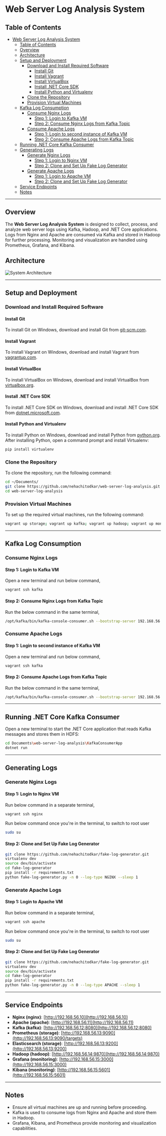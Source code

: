 # Web Server Log Analysis System

## Table of Contents
- [Web Server Log Analysis System](#web-server-log-analysis-system)
  - [Table of Contents](#table-of-contents)
  - [Overview](#overview)
  - [Architecture](#architecture)
  - [Setup and Deployment](#setup-and-deployment)
    - [Download and Install Required Software](#download-and-install-required-software)
      - [Install Git](#install-git)
      - [Install Vagrant](#install-vagrant)
      - [Install VirtualBox](#install-virtualbox)
      - [Install .NET Core SDK](#install-net-core-sdk)
      - [Install Python and Virtualenv](#install-python-and-virtualenv)
    - [Clone the Repository](#clone-the-repository)
    - [Provision Virtual Machines](#provision-virtual-machines)
  - [Kafka Log Consumption](#kafka-log-consumption)
    - [Consume Nginx Logs](#consume-nginx-logs)
      - [Step 1: Login to Kafka VM](#step-1-login-to-kafka-vm)
      - [Step 2: Consume Nginx Logs from Kafka Topic](#step-2-consume-nginx-logs-from-kafka-topic)
    - [Consume Apache Logs](#consume-apache-logs)
      - [Step 1: Login to second instance of Kafka VM](#step-1-login-to-second-instance-of-kafka-vm)
      - [Step 2: Consume Apache Logs from Kafka Topic](#step-2-consume-apache-logs-from-kafka-topic)
  - [Running .NET Core Kafka Consumer](#running-net-core-kafka-consumer)
  - [Generating Logs](#generating-logs)
    - [Generate Nginx Logs](#generate-nginx-logs)
      - [Step 1: Login to Nginx VM](#step-1-login-to-nginx-vm)
      - [Step 2: Clone and Set Up Fake Log Generator](#step-2-clone-and-set-up-fake-log-generator)
    - [Generate Apache Logs](#generate-apache-logs)
      - [Step 1: Login to Apache VM](#step-1-login-to-apache-vm)
      - [Step 2: Clone and Set Up Fake Log Generator](#step-2-clone-and-set-up-fake-log-generator-1)
  - [Service Endpoints](#service-endpoints)
  - [Notes](#notes)

---

## Overview
The **Web Server Log Analysis System** is designed to collect, process, and analyze web server logs using Kafka, Hadoop, and .NET Core applications. Logs from Nginx and Apache are consumed via Kafka and stored in Hadoop for further processing. Monitoring and visualization are handled using Prometheus, Grafana, and Kibana.

## Architecture

![System Architecture](./images/web-server-log-analysis-system-architecture.png)

---

## Setup and Deployment
### Download and Install Required Software

#### Install Git
To install Git on Windows, download and install Git from [git-scm.com](https://git-scm.com/downloads).

#### Install Vagrant
To install Vagrant on Windows, download and install Vagrant from [vagrantup.com](https://www.vagrantup.com/).

#### Install VirtualBox
To install VirtualBox on Windows, download and install VirtualBox from [virtualbox.org](https://www.virtualbox.org/wiki/Downloads).

#### Install .NET Core SDK
To install .NET Core SDK on Windows, download and install .NET Core SDK from [dotnet.microsoft.com](https://dotnet.microsoft.com/download).

#### Install Python and Virtualenv
To install Python on Windows, download and install Python from [python.org](https://www.python.org/downloads/).
After installing Python, open a command prompt and install Virtualenv:
```sh
pip install virtualenv
```

### Clone the Repository
To clone the repository, run the following command:

```sh
cd ~/Documents/
git clone https://github.com/nehachitodkar/web-server-log-analysis.git
cd web-server-log-analysis
```
### Provision Virtual Machines
To set up the required virtual machines, run the following command:

```sh
vagrant up storage; vagrant up kafka; vagrant up hadoop; vagrant up monitoring; vagrant up nginx; vagrant up apache
```

---

## Kafka Log Consumption
### Consume Nginx Logs
#### Step 1: Login to Kafka VM
Open a new terminal and run below command,
```sh
vagrant ssh kafka
```

#### Step 2: Consume Nginx Logs from Kafka Topic
Run the below command in the same terminal,
```sh
/opt/kafka/bin/kafka-console-consumer.sh --bootstrap-server 192.168.56.12:9092 --topic nginx-logs --from-beginning
```

### Consume Apache Logs
#### Step 1: Login to second instance of Kafka VM
Open a new terminal and run below command,
```sh
vagrant ssh kafka
```

#### Step 2: Consume Apache Logs from Kafka Topic
Run the below command in the same terminal,
```sh
/opt/kafka/bin/kafka-console-consumer.sh --bootstrap-server 192.168.56.12:9092 --topic apache-logs --from-beginning
```

---

## Running .NET Core Kafka Consumer
Open a new terminal to start the .NET Core application that reads Kafka messages and stores them in HDFS:

```sh
cd Documents\web-server-log-analysis\KafkaConsumerApp
dotnet run
```

---

## Generating Logs

### Generate Nginx Logs
#### Step 1: Login to Nginx VM
Run below command in a separate terminal,
```sh
vagrant ssh nginx
```
Run below command once you're in the terminal, to switch to root user
```sh
sudo su
```
#### Step 2: Clone and Set Up Fake Log Generator
```sh
git clone https://github.com/nehachitodkar/fake-log-generator.git
virtualenv dev
source dev/bin/activate
cd fake-log-generator
pip install -r requirements.txt
python fake-log-generator.py -n 0 --log-type NGINX --sleep 1
```

### Generate Apache Logs
#### Step 1: Login to Apache VM
Run below command in a separate terminal,
```sh
vagrant ssh apache
```
Run below command once you're in the terminal, to switch to root user
```sh
sudo su
```
#### Step 2: Clone and Set Up Fake Log Generator
```sh
git clone https://github.com/nehachitodkar/fake-log-generator.git
virtualenv dev
source dev/bin/activate
cd fake-log-generator
pip install -r requirements.txt
python fake-log-generator.py -n 0 --log-type APACHE --sleep 1
```

---

## Service Endpoints
- **Nginx (nginx)**: [http://192.168.56.10](http://192.168.56.10)
- **Apache (apache)**: [http://192.168.56.11](http://192.168.56.11)
- **Kafka (kafka)**: [http://192.168.56.12:8080](http://192.168.56.12:8080)
- **Prometheus (storage)**: [http://192.168.56.13:9090](http://192.168.56.13:9090/targets)
- **Elasticsearch (storage)**: [http://192.168.56.13:9200](http://192.168.56.13:9200)
- **Hadoop (hadoop)**: [http://192.168.56.14:9870](http://192.168.56.14:9870)
- **Grafana (monitoring)**: [http://192.168.56.15:3000](http://192.168.56.15:3000)
- **Kibana (monitoring)**: [http://192.168.56.15:5601](http://192.168.56.15:5601)

---

## Notes
- Ensure all virtual machines are up and running before proceeding.
- Kafka is used to consume logs from Nginx and Apache and store them in Hadoop.
- Grafana, Kibana, and Prometheus provide monitoring and visualization capabilities.
